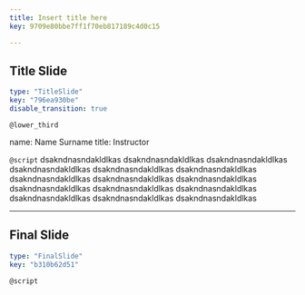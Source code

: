```yaml
---
title: Insert title here
key: 9709e80bbe7ff1f70eb817189c4d0c15

---
```

## Title Slide
  
```yaml
type: "TitleSlide"
key: "796ea930be"
disable_transition: true
```


`@lower_third`

name: Name Surname
title: Instructor


`@script`
dsakndnasndakldlkas
dsakndnasndakldlkas
dsakndnasndakldlkas
dsakndnasndakldlkas
dsakndnasndakldlkas
dsakndnasndakldlkas
dsakndnasndakldlkas
dsakndnasndakldlkas
dsakndnasndakldlkas
dsakndnasndakldlkas
dsakndnasndakldlkas
dsakndnasndakldlkas
dsakndnasndakldlkas
dsakndnasndakldlkas
dsakndnasndakldlkas


---
## Final Slide
  
```yaml
type: "FinalSlide"
key: "b310b62d51"
```


`@script`



